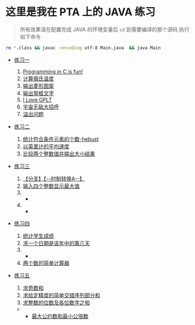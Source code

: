 # 这里是我在 PTA 上的 JAVA 练习

> 所有效果请在配置完成 JAVA 的环境变量后 `cd` 到需要编译的那个源码
> 执行如下命令

```bash
rm *.class && javac -encoding utf-8 Main.java  && java Main
```

- [练习一](ex01)
    1. [Programming in C is fun!](ex01/Ex01/Main.java)
    2. [计算摄氏温度](ex01/Ex02/Main.java)
    3. [输出菱形图案](ex01/Ex03/Main.java)
    4. [输出带框文字](ex01/Ex04/Main.java)
    5. [I Love GPLT](ex01/Ex05/Main.java)
    6. [宇宙无敌大招呼](ex01/Ex06/Main.java)
    7. [溢出问题](ex01/overflow/)

- [练习二](ex02) 
    1. [统计符合条件元素的个数-hebust](ex02/Ex01/Main.java)
    2. [以英里计的平均速度](ex02/Ex02/Main.java)
    3. [比较两个整数值并输出大小结果](ex02/Ex03/Main.java)

- [练习三](ex03)
    1. [【分支】【--时制转换A--】](ex04/Ex01/Main.java)
    2. [输入四个整数显示最大值](ex04/Ex02/Main.java)
    3. -
    4. -

- [练习四](ex04)
    1. [统计学生成绩](ex04/Ex01/Main.java)
    2. [求一个日期是该年中的第几天](ex04/Ex02/Main.java)
    3. -
    4. [两个数的简单计算器](ex04/Ex04/Main.java)

- [练习五](ex05)
    1. [求奇数和](ex05/Ex01/Main.java)
    2. [求给定精度的简单交错序列部分和 ](ex05/Ex01/Main.java)
    3. [求整数的位数及各位数字之和](ex05/Ex01/Main.java)
    - - [最大公约数和最小公倍数](ex05/Ex01/Main.java)
